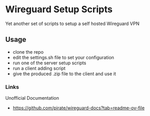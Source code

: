 # Wireguard Setup Scripts

Yet another set of scripts to setup a self hosted Wireguard VPN

## Usage
- clone the repo
- edit the settings.sh file to set your configuration
- run one of the server setup scripts
- run a client adding script 
- give the produced .zip file to the client and use it

### Links

Unofficial Documentation 
  - https://github.com/pirate/wireguard-docs?tab=readme-ov-file